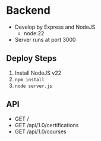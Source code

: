# Backend

- Develop by Express and NodeJS
  - node:22
- Server runs at port 3000

## Deploy Steps

1. Install NodeJS v22
2. `npm install`
3. `node server.js`

## API

- GET /
- GET /api/1.0/certifications
- GET /api/1.0/courses
